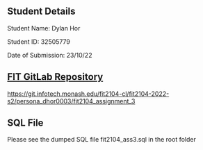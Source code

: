 ## Student Details
Student Name: Dylan Hor

Student ID: 32505779

Date of Submission: 23/10/22

## [FIT GitLab Repository](https://git.infotech.monash.edu/fit2104-cl/fit2104-2022-s2/persona_dhor0003/fit2104_assignment_3)
https://git.infotech.monash.edu/fit2104-cl/fit2104-2022-s2/persona_dhor0003/fit2104_assignment_3

## SQL File
Please see the dumped SQL file fit2104_ass3.sql in the root folder

